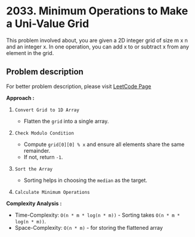 # 2033. Minimum Operations to Make a Uni-Value Grid

This problem involved about, you are given a 2D integer grid of size m x n and an integer x. In one operation, you can add x to or subtract x from any element in the grid.

## Problem description

For better problem description, please visit [LeetCode Page](https://leetcode.com/problems/minimum-operations-to-make-a-uni-value-grid/description)

**Approach :**<br/>

1. `Convert Grid to 1D Array`

    - Flatten the `grid` into a single array.

2. `Check Modulo Condition`

    - Compute `grid[0][0] % x` and ensure all elements share the same remainder.
    - If not, return `-1`.

3. `Sort the Array`

    - Sorting helps in choosing the `median` as the target.

4. `Calculate Minimum Operations`

**Complexity Analysis :**<br/>

-   Time-Complexity: `O(n * m * log(n * m))` - Sorting takes `O(n * m * log(n * m))`.
-   Space-Complexity: `O(n * m)` - for storing the flattened array
